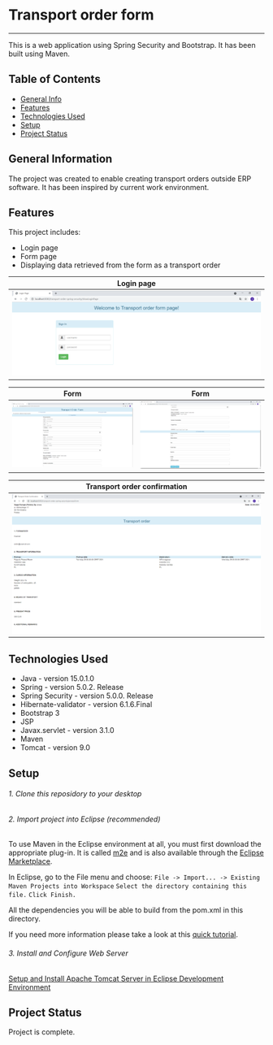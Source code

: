 # Transport order form
***
This is a web application using Spring Security and Bootstrap. It has been built using Maven.

## Table of Contents
* [General Info](#general-information)
* [Features](#features)
* [Technologies Used](#technologies-used)
* [Setup](#setup)
* [Project Status](#project-status)


## General Information 
The project was created to enable creating transport orders outside ERP software. It has been inspired by current work environment.

## Features 
This project includes:
- Login page
- Form page
- Displaying data retrieved from the form as a transport order

|  Login page            |
|---------------------|
|![login page](./img/login.png)|

|  Form            |  Form |
|---------------------|----------------------|
|![form page1](./img/form1.png) |![form page2](./img/form2.png)|

|Transport order confirmation            |
|---------------------|
|![transport order](./img/order.png)|

## Technologies Used
- Java - version 15.0.1.0
- Spring - version 5.0.2. Release
- Spring Security - version 5.0.0. Release
- Hibernate-validator - version 6.1.6.Final
- Bootstrap 3
- JSP
- Javax.servlet - version 3.1.0
- Maven
- Tomcat - version 9.0

## Setup

###### 1. Clone this reposidory to your desktop

###### 2. Import project into Eclipse (recommended)

To use Maven in the Eclipse environment at all, you must first download the appropriate plug-in. It is called [m2e](https://www.eclipse.org/m2e/) and is also available through the [Eclipse Marketplace](https://marketplace.eclipse.org/content/maven-integration-eclipse-luna-and-newer).

In Eclipse, go to the File menu and choose:
     `File -> Import... -> Existing Maven Projects into Workspace`
     `Select the directory containing this file.`
     `Click Finish.`

All the dependencies you will be able to build from the pom.xml in this directory.

If you need more information please take a look at this [quick tutorial](https://maven.apache.org/guides/getting-started/maven-in-five-minutes.html).
     

###### 3. Install and Configure Web Server
[Setup and Install Apache Tomcat Server in Eclipse Development Environment](https://crunchify.com/step-by-step-guide-to-setup-and-install-apache-tomcat-server-in-eclipse-development-environment-ide/)

## Project Status
Project is complete.


